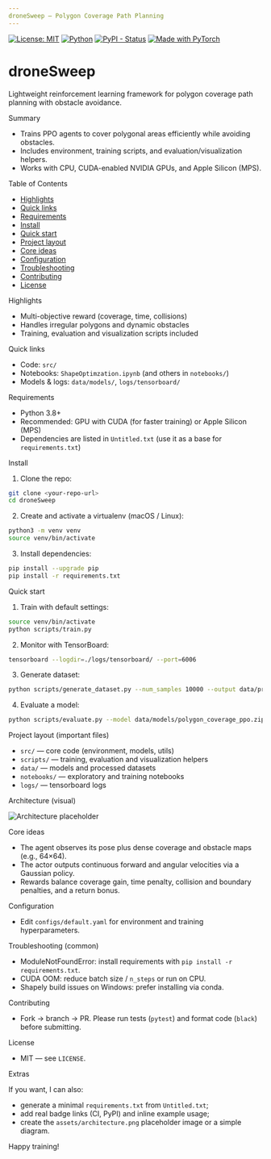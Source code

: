 ```yaml
---
droneSweep — Polygon Coverage Path Planning
---
```


<!-- Badges -->
[![License: MIT](https://img.shields.io/badge/License-MIT-blue.svg)](LICENSE)
[![Python](https://img.shields.io/badge/python-3.8%2B-blue)](https://www.python.org/)
[![PyPI - Status](https://img.shields.io/badge/status-experimental-orange)](#)
[![Made with PyTorch](https://img.shields.io/badge/pytorch-%3E%3D2.0.0-red)](https://pytorch.org/)

# droneSweep

Lightweight reinforcement learning framework for polygon coverage path planning with obstacle avoidance.

Summary

- Trains PPO agents to cover polygonal areas efficiently while avoiding obstacles.
- Includes environment, training scripts, and evaluation/visualization helpers.
- Works with CPU, CUDA-enabled NVIDIA GPUs, and Apple Silicon (MPS).

Table of Contents

- [Highlights](#highlights)
- [Quick links](#quick-links)
- [Requirements](#requirements)
- [Install](#install)
- [Quick start](#quick-start)
- [Project layout](#project-layout)
- [Core ideas](#core-ideas)
- [Configuration](#configuration)
- [Troubleshooting](#troubleshooting)
- [Contributing](#contributing)
- [License](#license)

Highlights

- Multi-objective reward (coverage, time, collisions)
- Handles irregular polygons and dynamic obstacles
- Training, evaluation and visualization scripts included

Quick links

- Code: `src/`
- Notebooks: `ShapeOptimzation.ipynb` (and others in `notebooks/`)
- Models & logs: `data/models/`, `logs/tensorboard/`

Requirements

- Python 3.8+
- Recommended: GPU with CUDA (for faster training) or Apple Silicon (MPS)
- Dependencies are listed in `Untitled.txt` (use it as a base for `requirements.txt`)

Install

1. Clone the repo:

```bash
git clone <your-repo-url>
cd droneSweep
```

2. Create and activate a virtualenv (macOS / Linux):

```bash
python3 -m venv venv
source venv/bin/activate
```

3. Install dependencies:

```bash
pip install --upgrade pip
pip install -r requirements.txt
```

Quick start

1) Train with default settings:

```bash
source venv/bin/activate
python scripts/train.py
```

2) Monitor with TensorBoard:

```bash
tensorboard --logdir=./logs/tensorboard/ --port=6006
```

3) Generate dataset:

```bash
python scripts/generate_dataset.py --num_samples 10000 --output data/processed/
```

4) Evaluate a model:

```bash
python scripts/evaluate.py --model data/models/polygon_coverage_ppo.zip
```

Project layout (important files)

- `src/` — core code (environment, models, utils)
- `scripts/` — training, evaluation and visualization helpers
- `data/` — models and processed datasets
- `notebooks/` — exploratory and training notebooks
- `logs/` — tensorboard logs

Architecture (visual)

![Architecture placeholder](assets/architecture.png)

Core ideas

- The agent observes its pose plus dense coverage and obstacle maps (e.g., 64×64).
- The actor outputs continuous forward and angular velocities via a Gaussian policy.
- Rewards balance coverage gain, time penalty, collision and boundary penalties, and a return bonus.

Configuration

- Edit `configs/default.yaml` for environment and training hyperparameters.

Troubleshooting (common)

- ModuleNotFoundError: install requirements with `pip install -r requirements.txt`.
- CUDA OOM: reduce batch size / `n_steps` or run on CPU.
- Shapely build issues on Windows: prefer installing via conda.

Contributing

- Fork → branch → PR. Please run tests (`pytest`) and format code (`black`) before submitting.

License

- MIT — see `LICENSE`.

Extras

If you want, I can also:

- generate a minimal `requirements.txt` from `Untitled.txt`;
- add real badge links (CI, PyPI) and inline example usage;
- create the `assets/architecture.png` placeholder image or a simple diagram.

Happy training!
